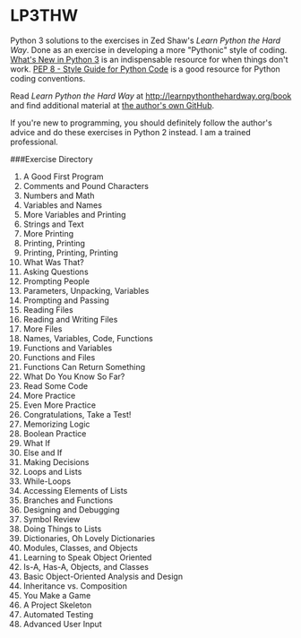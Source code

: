 LP3THW
======

Python 3 solutions to the exercises in Zed Shaw's *Learn Python the Hard Way*. Done as an exercise in developing a more "Pythonic" style of coding. [What's New in Python 3](https://docs.python.org/3/whatsnew/3.0.html) is an indispensable resource for when things don't work.  [PEP 8 - Style Guide for Python Code](https://www.python.org/dev/peps/pep-0008) is a good resource for Python coding conventions.

Read *Learn Python the Hard Way* at http://learnpythonthehardway.org/book and find additional material at [the author's own GitHub](https://github.com/zedshaw/lpthw-study-projects).

If you're new to programming, you should definitely follow the author's advice and do these exercises in Python 2 instead. I am a trained professional.

###Exercise Directory

1. A Good First Program
2. Comments and Pound Characters
3. Numbers and Math
4. Variables and Names
5. More Variables and Printing
6. Strings and Text
7. More Printing
8. Printing, Printing
9. Printing, Printing, Printing
10. What Was That?
11. Asking Questions
12. Prompting People
13. Parameters, Unpacking, Variables
14. Prompting and Passing
15. Reading Files
16. Reading and Writing Files
17. More Files
18. Names, Variables, Code, Functions
19. Functions and Variables
20. Functions and Files
21. Functions Can Return Something
22. What Do You Know So Far?
23. Read Some Code
24. More Practice
25. Even More Practice
26. Congratulations, Take a Test!
27. Memorizing Logic
28. Boolean Practice
29. What If
30. Else and If
31. Making Decisions
32. Loops and Lists
33. While-Loops
34. Accessing Elements of Lists
35. Branches and Functions
36. Designing and Debugging
37. Symbol Review
38. Doing Things to Lists
39. Dictionaries, Oh Lovely Dictionaries
40. Modules, Classes, and Objects
41. Learning to Speak Object Oriented
42. Is-A, Has-A, Objects, and Classes
43. Basic Object-Oriented Analysis and Design
44. Inheritance vs. Composition
45. You Make a Game
46. A Project Skeleton
47. Automated Testing
48. Advanced User Input
